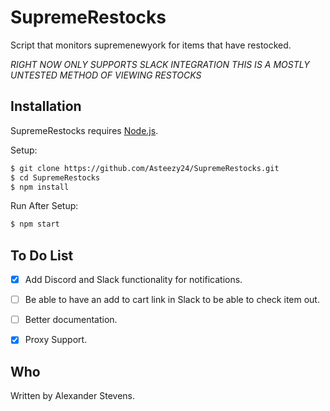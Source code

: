 # SupremeRestocks
Script that monitors supremenewyork for items that have restocked.

*RIGHT NOW ONLY SUPPORTS SLACK INTEGRATION*
*THIS IS A MOSTLY UNTESTED METHOD OF VIEWING RESTOCKS*

## Installation

SupremeRestocks requires [Node.js](http://nodejs.org/).

Setup:

```sh
$ git clone https://github.com/Asteezy24/SupremeRestocks.git
$ cd SupremeRestocks
$ npm install
```


Run After Setup:

```sh
$ npm start
```

## To Do List
- [X] Add Discord and Slack functionality for notifications.
- [ ] Be able to have an add to cart link in Slack to be able to check item out.
- [ ] Better documentation.
- [X] Proxy Support.





## Who

Written by Alexander Stevens.
